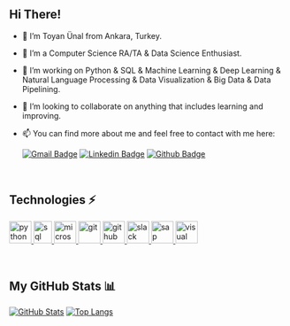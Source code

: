 ## Hi There! <img src="https://raw.githubusercontent.com/aemmadi/aemmadi/master/wave.gif" width="10px">

- 👨 I’m Toyan Ünal from Ankara, Turkey.
- 🌱 I’m a Computer Science RA/TA & Data Science Enthusiast.
- 👀 I’m working on Python & SQL & Machine Learning & Deep Learning & Natural Language Processing & Data Visualization & Big Data & Data Pipelining.
- 🤝 I’m looking to collaborate on anything that includes learning and improving.
- 📫 You can find more about me and feel free to contact with me here:

     [![Gmail Badge](https://img.shields.io/badge/-toyanunal-c14438?style=flat&logo=Gmail&logoColor=white&link=mailto:toyanunal@gmail.com)](mailto:toyanunal@gmail.com)
[![Linkedin Badge](https://img.shields.io/badge/-toyanunal-blue?style=flat&logo=Linkedin&logoColor=white&link=https://www.linkedin.com/in/toyanunal/)](https://www.linkedin.com/in/toyanunal/)
[![Github Badge](https://img.shields.io/badge/-toyanunal-black?style=flat&logo=Github&logoColor=white&link=https://www.github.com/toyanunal/)](https://www.github.com/toyanunal/)

<br />

## Technologies ⚡

<p align="left"> <a href="https://www.python.org/" target="_blank"> <img src="https://www.vectorlogo.zone/logos/python/python-icon.svg" alt="python" width="40" height="40"/> </a>      
<a href="https://www.microsoft.com/en-us/sql-server/sql-server-2019" target="_blank"> <img src="https://github.com/amido/azure-vector-icons/blob/master/icons/SQL%20Database%20(Generic).svg" alt="sql" width="33" height="40"/> </a> 
<a href="https://www.office.com/" target="_blank"> <img src="https://github.com/get-icon/geticon/blob/master/icons/microsoft-office.svg" alt="microsoft office" width="40" height="40"/> </a>
<a href="https://git-scm.com/" target="_blank"> <img src="https://www.vectorlogo.zone/logos/git-scm/git-scm-icon.svg" alt="git" width="40" height="40"/> </a>
<a href="https://github.com/" target="_blank"> <img src="https://www.vectorlogo.zone/logos/github/github-tile.svg" alt="github" width="40" height="40"/> </a>
<a href="https://slack.com/" target="_blank"> <img src="https://www.vectorlogo.zone/logos/slack/slack-icon.svg" alt="slack" width="40" height="40"/>
<a href="https://www.sap.com/" target="_blank"> <img src="https://www.vectorlogo.zone/logos/sap/sap-icon.svg" alt="sap" width="40" height="40"/> </a>
<a href="https://docs.microsoft.com/en-us/office/vba/library-reference/concepts/getting-started-with-vba-in-office" target="_blank"> <img src="https://www.vectorlogo.zone/logos/microsoft_vb/microsoft_vb-icon.svg" alt="visual basic for applications" width="40" height="40"/> </a> 
 </p>

<br />

## My GitHub Stats 📊

[![GitHub Stats](https://github-readme-stats.vercel.app/api?username=toyanunal&count_private=true&show_icons=true&hide=issues&include_all_commits=true&theme=vue)](https://github.com/toyanunal/github-readme-stats)
[![Top Langs](https://github-readme-stats.vercel.app/api/top-langs/?username=toyanunal&theme=vue&layout=compact)](https://github.com/toyanunal/github-readme-stats)




